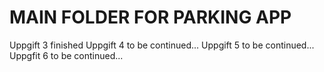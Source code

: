 # MAIN FOLDER FOR PARKING APP 


Uppgift 3 finished
Uppgift 4 to be continued...
Uppgift 5 to be continued...
Uppgfit 6 to be continued...
